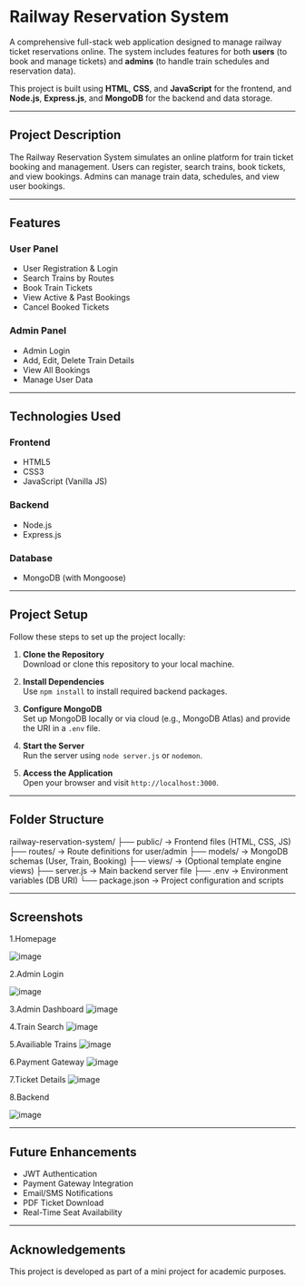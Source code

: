 # Railway Reservation System

A comprehensive full-stack web application designed to manage railway ticket reservations online. The system includes features for both **users** (to book and manage tickets) and **admins** (to handle train schedules and reservation data).

This project is built using **HTML**, **CSS**, and **JavaScript** for the frontend, and **Node.js**, **Express.js**, and **MongoDB** for the backend and data storage.

---

##  Project Description

The Railway Reservation System simulates an online platform for train ticket booking and management. Users can register, search trains, book tickets, and view bookings. Admins can manage train data, schedules, and view user bookings.

---

##  Features

###  User Panel
- User Registration & Login
- Search Trains by Routes
- Book Train Tickets
- View Active & Past Bookings
- Cancel Booked Tickets

###  Admin Panel
- Admin Login
- Add, Edit, Delete Train Details
- View All Bookings
- Manage User Data

---

##  Technologies Used

### Frontend
- HTML5  
- CSS3  
- JavaScript (Vanilla JS)

### Backend
- Node.js  
- Express.js

### Database
- MongoDB (with Mongoose)

---

##  Project Setup

Follow these steps to set up the project locally:

1. **Clone the Repository**  
   Download or clone this repository to your local machine.

2. **Install Dependencies**  
   Use `npm install` to install required backend packages.

3. **Configure MongoDB**  
   Set up MongoDB locally or via cloud (e.g., MongoDB Atlas) and provide the URI in a `.env` file.

4. **Start the Server**  
   Run the server using `node server.js` or `nodemon`.

5. **Access the Application**  
   Open your browser and visit `http://localhost:3000`.

---

##  Folder Structure
railway-reservation-system/
├── public/ → Frontend files (HTML, CSS, JS)
├── routes/ → Route definitions for user/admin
├── models/ → MongoDB schemas (User, Train, Booking)
├── views/ → (Optional template engine views)
├── server.js → Main backend server file
├── .env → Environment variables (DB URI)
└── package.json → Project configuration and scripts

---

##  Screenshots
1.Homepage

![image](https://github.com/user-attachments/assets/d32bb563-3f82-48e5-ae52-624f1b10dcec)


2.Admin Login

![image](https://github.com/user-attachments/assets/9b447fd0-7924-4786-8bb4-e5874f346c22)


3.Admin Dashboard
![image](https://github.com/user-attachments/assets/4db3e930-4b04-4964-b77c-7f28bcc1879c)

4.Train Search
![image](https://github.com/user-attachments/assets/e7428303-a94e-43b1-9a0f-fccbad5559ed)

5.Availiable Trains
![image](https://github.com/user-attachments/assets/f25840f2-b49e-4d41-914e-158d34acc413)

6.Payment Gateway
![image](https://github.com/user-attachments/assets/021c707e-1ef8-488f-93ed-c83996df689c)

7.Ticket Details
![image](https://github.com/user-attachments/assets/0f5505e3-892b-4f50-965e-51c0e48de6a4)

8.Backend 

![image](https://github.com/user-attachments/assets/cbbdcfae-a825-49e7-990c-5fae8978ac03)

---

##  Future Enhancements

- JWT Authentication
- Payment Gateway Integration
- Email/SMS Notifications
- PDF Ticket Download
- Real-Time Seat Availability

---


##  Acknowledgements

This project is developed as part of a mini project for academic purposes.

